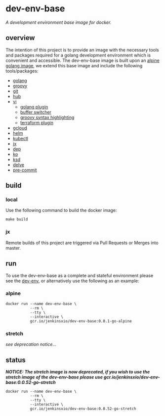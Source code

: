 # dev-env-base
_A development environment base image for docker._

## overview
The intention of this project is to provide an image with the necessary tools and packages required for a golang development environment which is convenient and accessible. The dev-env-base image is built upon an [alpine golang image](https://hub.docker.com/_/golang), we extend this base image and include the following tools/packages:
- [golang](https://golang.org/)
- [groovy](http://groovy-lang.org/)
- [git](https://git-scm.com/)
- [hub](https://github.com/github/hub)
- [vi](https://www.vim.org/)
  - [golang plugin](https://github.com/fatih/vim-go)
  - [buffer switcher](https://github.com/manniwood/vim-buf)
  - [groovy syntax highlighting](https://github.com/vim-scripts/groovy.vim)
  - [terraform plugin](https://github.com/hashivim/vim-terraform)
- [gcloud](https://cloud.google.com/sdk/gcloud/)
- [helm](https://helm.sh/)
- [kubectl](https://kubernetes.io/docs/tasks/tools/install-kubectl/)
- [jx](https://github.com/jenkins-x/jx)
- [dep](https://github.com/golang/dep)
- [ko](https://github.com/google/go-containerregistry/tree/master/cmd/ko)
- [ksd](https://github.com/mfuentesg/ksd)
- [delve](https://github.com/go-delve/delve)
- [pre-commit](https://pre-commit.com/)

## build
### local
Use the following command to build the docker image:
```
make build
```
### jx
Remote builds of this project are triggered via Pull Requests or Merges into master.

## run
To use the dev-env-base as a complete and stateful environment please see the [dev-env](https://github.com/jenkins-x/dev-env), or alternatively use the following as an example:

### alpine
```
docker run --name dev-env-base \
           --rm \
           --tty \
           --interactive \
           gcr.io/jenkinsxio/dev-env-base:0.0.1-go-alpine
```
### stretch
_see deprecation notice..._

## status

***NOTICE: The stretch image is now deprecated, if you wish to use the stretch image of the dev-env-base please use gcr.io/jenkinsxio/dev-env-base:0.0.52-go-stretch***

```
docker run --name dev-env-base \
           --rm \
           --tty \
           --interactive \
           gcr.io/jenkinsxio/dev-env-base:0.0.52-go-stretch
```
